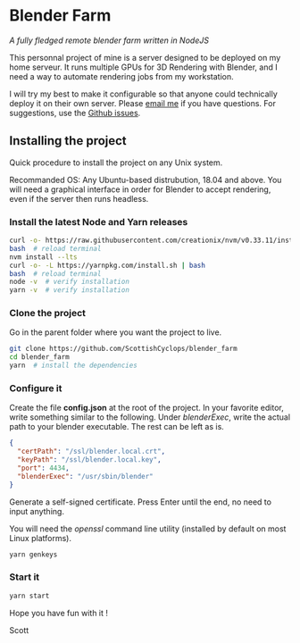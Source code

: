 # Blender Farm

*A fully fledged remote blender farm written in NodeJS*

This personnal project of mine is a server designed to be deployed on my home serveur.
It runs multiple GPUs for 3D Rendering with Blender, and I need a way to automate rendering jobs from my workstation.

I will try my best to make it configurable so that anyone could technically deploy it on their own server.
Please [email me](https://github.com/ScottishCyclops) if you have questions. For suggestions, use the [Github issues](https://github.com/ScottishCyclops/blender_farm/issues).

## Installing the project

Quick procedure to install the project on any Unix system.

Recommanded OS: Any Ubuntu-based distrubution, 18.04 and above.
You will need a graphical interface in order for Blender to accept rendering, even if the server then runs headless.

### Install the latest Node and Yarn releases

```bash
curl -o- https://raw.githubusercontent.com/creationix/nvm/v0.33.11/install.sh | bash
bash  # reload terminal
nvm install --lts
curl -o- -L https://yarnpkg.com/install.sh | bash
bash  # reload terminal
node -v  # verify installation
yarn -v  # verify installation
```

### Clone the project

Go in the parent folder where you want the project to live.

```bash
git clone https://github.com/ScottishCyclops/blender_farm
cd blender_farm
yarn  # install the dependencies
```

### Configure it

Create the file __config.json__ at the root of the project. In your favorite editor, write something similar to the following.
Under *blenderExec*, write the actual path to your blender executable. The rest can be left as is.

```json
{
  "certPath": "/ssl/blender.local.crt",
  "keyPath": "/ssl/blender.local.key",
  "port": 4434,
  "blenderExec": "/usr/sbin/blender"
}
```

Generate a self-signed certificate. Press Enter until the end, no need to input anything.

You will need the *openssl* command line utility (installed by default on most Linux platforms).

```bash
yarn genkeys
```

### Start it

```bash
yarn start
```


Hope you have fun with it !

Scott
